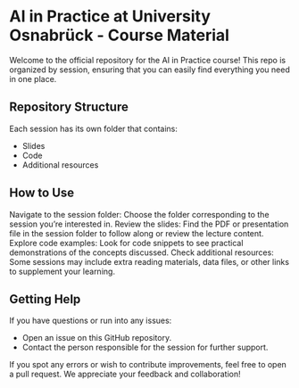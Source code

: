# AI in Practice at University Osnabrück - Course Material

Welcome to the official repository for the AI in Practice course! This repo is organized by session, ensuring that you can easily find everything you need in one place.

## Repository Structure

Each session has its own folder that contains:

- Slides
- Code
- Additional resources

## How to Use

Navigate to the session folder: Choose the folder corresponding to the session you’re interested in.
Review the slides: Find the PDF or presentation file in the session folder to follow along or review the lecture content.
Explore code examples: Look for code snippets to see practical demonstrations of the concepts discussed.
Check additional resources: Some sessions may include extra reading materials, data files, or other links to supplement your learning.

## Getting Help

If you have questions or run into any issues:

- Open an issue on this GitHub repository.
- Contact the person responsible for the session for further support.

If you spot any errors or wish to contribute improvements, feel free to open a pull request. We appreciate your feedback and collaboration!

